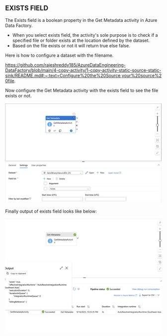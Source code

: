 ## **EXISTS FIELD**

The Exists field is a boolean property in the Get Metadata activity in Azure Data Factory. 
- When you select exists field, the activity's sole purpose is to check if a specified file 
  or folder exists at the location defined by the dataset.
- Based on the file exists or not it will return true else false.

Here is how to configure a dataset with the filename.

https://github.com/rajeshreddy185/AzureDataEngineering-DataFactory/blob/main/4-copy-activity/1-copy-activity-static-source-static-sink/README.md#:~:text=Configure%20the%20Source,your%20source%20file.

Now configure the Get Metadata activity with the exists field to see the file exists or not.

<img width="900" alt="existsfield" src="https://github.com/rajeshreddy185/polls/blob/main/mysite3-20210509T044718Z-001/mysite3/mysite3/Screenshot%202025-09-16%20at%2010.25.44%20PM.png" />

Finally output of exists field looks like below:

<img width="900" alt="existsfield" src="https://github.com/rajeshreddy185/polls/blob/main/mysite3-20210509T044718Z-001/mysite3/mysite3/Screenshot%202025-09-16%20at%2010.26.08%20PM.png" />

